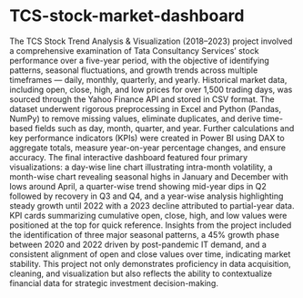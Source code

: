 # TCS-stock-market-dashboard
The TCS Stock Trend Analysis & Visualization (2018–2023) project involved a comprehensive examination of Tata Consultancy Services’ stock performance over a five-year period, with the objective of identifying patterns, seasonal fluctuations, and growth trends across multiple timeframes — daily, monthly, quarterly, and yearly. Historical market data, including open, close, high, and low prices for over 1,500 trading days, was sourced through the Yahoo Finance API and stored in CSV format. The dataset underwent rigorous preprocessing in Excel and Python (Pandas, NumPy) to remove missing values, eliminate duplicates, and derive time-based fields such as day, month, quarter, and year. Further calculations and key performance indicators (KPIs) were created in Power BI using DAX to aggregate totals, measure year-on-year percentage changes, and ensure accuracy. The final interactive dashboard featured four primary visualizations: a day-wise line chart illustrating intra-month volatility, a month-wise chart revealing seasonal highs in January and December with lows around April, a quarter-wise trend showing mid-year dips in Q2 followed by recovery in Q3 and Q4, and a year-wise analysis highlighting steady growth until 2022 with a 2023 decline attributed to partial-year data. KPI cards summarizing cumulative open, close, high, and low values were positioned at the top for quick reference. Insights from the project included the identification of three major seasonal patterns, a 45% growth phase between 2020 and 2022 driven by post-pandemic IT demand, and a consistent alignment of open and close values over time, indicating market stability. This project not only demonstrates proficiency in data acquisition, cleaning, and visualization but also reflects the ability to contextualize financial data for strategic investment decision-making.

